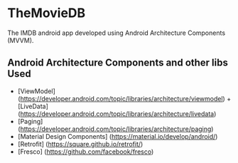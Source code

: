 # TheMovieDB
The IMDB android app developed using Android Architecture Components (MVVM).

## Android Architecture Components and other libs Used
* [ViewModel] (https://developer.android.com/topic/libraries/architecture/viewmodel) + [LiveData] (https://developer.android.com/topic/libraries/architecture/livedata)
* [Paging] (https://developer.android.com/topic/libraries/architecture/paging)
* [Material Design Components] (https://material.io/develop/android/)
* [Retrofit] (https://square.github.io/retrofit/)
* [Fresco] (https://github.com/facebook/fresco)
